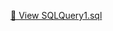 [📄 View SQLQuery1.sql](https://github.com/Atrash87/Data_Analytics_Projects/blob/main/Patterns_of_Social_Media_Interactions/SQL/SQLQuery1.sql)

